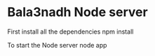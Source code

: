 # Bala3nadh Node server

First install all the dependencies
npm install

To start the Node server
node app



